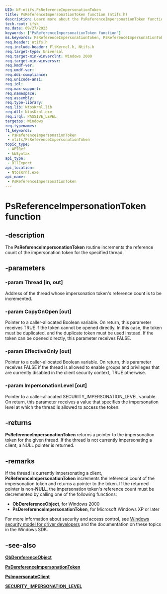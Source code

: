 ```yaml
---
UID: NF:ntifs.PsReferenceImpersonationToken
title: PsReferenceImpersonationToken function (ntifs.h)
description: Learn more about the PsReferenceImpersonationToken function.
tech.root: ifsk
ms.date: 09/27/2023
keywords: ["PsReferenceImpersonationToken function"]
ms.keywords: PsReferenceImpersonationToken, PsReferenceImpersonationToken routine [Installable File System Drivers], ifsk.psreferenceimpersonationtoken, ntifs/PsReferenceImpersonationToken, psref_150f4e7c-56c2-4108-b5c9-0882f9027252.xml
req.header: ntifs.h
req.include-header: FltKernel.h, Ntifs.h
req.target-type: Universal
req.target-min-winverclnt: Windows 2000
req.target-min-winversvr: 
req.kmdf-ver: 
req.umdf-ver: 
req.ddi-compliance: 
req.unicode-ansi: 
req.idl: 
req.max-support: 
req.namespace: 
req.assembly: 
req.type-library: 
req.lib: NtosKrnl.lib
req.dll: NtosKrnl.exe
req.irql: PASSIVE_LEVEL
targetos: Windows
req.typenames: 
f1_keywords:
 - PsReferenceImpersonationToken
 - ntifs/PsReferenceImpersonationToken
topic_type:
 - APIRef
 - kbSyntax
api_type:
 - DllExport
api_location:
 - NtosKrnl.exe
api_name:
 - PsReferenceImpersonationToken
---
```


# PsReferenceImpersonationToken function

## -description

The **PsReferenceImpersonationToken** routine increments the reference count of the impersonation token for the specified thread.

## -parameters

### -param Thread [in, out]

Address of the thread whose impersonation token's reference count is to be incremented.

### -param CopyOnOpen [out]

Pointer to a caller-allocated Boolean variable. On return, this parameter receives TRUE if the token cannot be opened directly. In this case, the token must be duplicated, and the duplicate token must be used instead. If the token can be opened directly, this parameter receives FALSE.

### -param EffectiveOnly [out]

Pointer to a caller-allocated Boolean variable. On return, this parameter receives FALSE if the thread is allowed to enable groups and privileges that are currently disabled in the client security context, TRUE otherwise.

### -param ImpersonationLevel [out]

Pointer to a caller-allocated SECURITY_IMPERSONATION_LEVEL variable. On return, this parameter receives a value that specifies the impersonation level at which the thread is allowed to access the token.

## -returns

**PsReferenceImpersonationToken** returns a pointer to the impersonation token for the given thread. If the thread is not currently impersonating a client, a NULL pointer is returned.

## -remarks

If the thread is currently impersonating a client, **PsReferenceImpersonationToken** increments the reference count of the impersonation token and returns a pointer to the token. If the returned pointer is non-**NULL**, the impersonation token's reference count must be decremented by calling one of the following functions:

* **ObDereferenceObject**, for Windows 2000
* **PsDereferenceImpersonationToken**, for Microsoft Windows XP or later

For more information about security and access control, see [Windows security model for driver developers](/windows-hardware/drivers/driversecurity/windows-security-model) and the documentation on these topics in the Windows SDK.

## -see-also

[**ObDereferenceObject**](../wdm/nf-wdm-obdereferenceobject.md)

[**PsDereferenceImpersonationToken**](nf-ntifs-psdereferenceimpersonationtoken.md)

[**PsImpersonateClient**](nf-ntifs-psimpersonateclient.md)

[**SECURITY_IMPERSONATION_LEVEL**](../wdm/ne-wdm-_security_impersonation_level.md)

